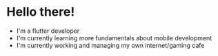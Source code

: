 # Hello there!
  - I'm a flutter developer
  - I'm currently learning more fundamentals about mobile development
  - I'm currently working and managing my own internet/gaming cafe
  
